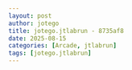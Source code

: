 ```yaml
---
layout: post
author: jotego
title: jotego.jtlabrun - 8735af8
date: 2025-08-15
categories: [Arcade, jtlabrun]
tags: [jotego.jtlabrun]
---
```


